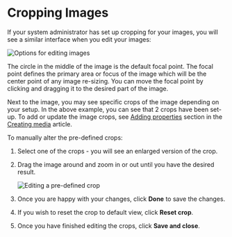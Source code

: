 # Cropping Images

If your system administrator has set up cropping for your images, you will see a similar interface when you edit your images:

![Options for editing images](../../../../../16/umbraco-cms/tutorials/editors-manual/media-management/images/cropping-images-v9.png)

The circle in the middle of the image is the default focal point. The focal point defines the primary area or focus of the image which will be the center point of any image re-sizing. You can move the focal point by clicking and dragging it to the desired part of the image.

Next to the image, you may see specific crops of the image depending on your setup. In the above example, you can see that 2 crops have been set-up. To add or update the image crops, see [Adding properties](../../../fundamentals/data/creating-media/#adding-properties) section in the [Creating media](../../../fundamentals/data/creating-media/) article.

To manually alter the pre-defined crops:

1. Select one of the crops - you will see an enlarged version of the crop.
2.  Drag the image around and zoom in or out until you have the desired result.

    ![Editing a pre-defined crop](../../../../../16/umbraco-cms/tutorials/editors-manual/media-management/images/preset-crops-v9.png)
3. Once you are happy with your changes, click **Done** to save the changes.
4. If you wish to reset the crop to default view, click **Reset crop**.
5. Once you have finished editing the crops, click **Save and close**.
